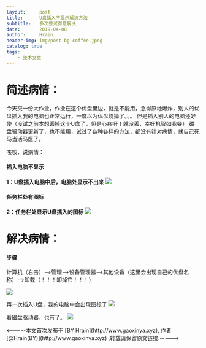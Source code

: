 ```yaml
---
layout:     post
title:      U盘插入不显示解决方法
subtitle:   多次尝试得意解决
date:       2019-04-08
author:     Hrain
header-img: img/post-bg-coffee.jpeg
catalog: true
tags:
    - 技术文章
---
```


# 简述病情：

今天交一份大作业，作业在这个优盘里边，就是不能用，急得原地爆炸，别人的优盘插入我的电脑也正常运行，一度以为优盘烧掉了。。。
但是插入别人的电脑还好使（没试之前本想丢掉这个U盘了，但是心疼呀！就没丢，幸好机智如我😁）
磁盘驱动器更新了，也不能用，试过了各种各样的方法，都没有针对病情，就自己死马当活马医了。


咳咳，说病情：

#### 插入电脑不显示

**1：U盘插入电脑中后，电脑处显示不出来**
![](http://img-blog.csdnimg.cn/20190401192406232.PNG)

#### 任务栏处有图标

**2：任务栏处显示U盘插入的图标**
![](http://img-blog.csdnimg.cn/20190401193253412.PNG)

# 解决病情：

#### 步骤

计算机（右击）-->管理-->设备管理器-->其他设备（这里会出现自己的优盘名称）-->卸载（！！！卸掉它！！！）

![](http://img-blog.csdnimg.cn/20190401193623988.PNG)

再一次插入U盘，我的电脑中会出现图标了
![](http://img-blog.csdnimg.cn/20190401193811255.PNG)

看磁盘驱动器，也有了。
![](http://img-blog.csdnimg.cn/20190401193854499.PNG)


<p>
<p>
<p><-----本文首次发布于 [BY Hrain](http://www.gaoxinya.xyz), 作者 [@Hrain(BY)](http://www.gaoxinya.xyz) ,转载请保留原文链接.-----></p>
</p>
</p>